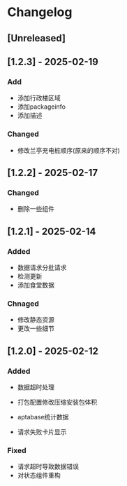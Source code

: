 
# Changelog

## [Unreleased]
## [1.2.3] - 2025-02-19
### Add
- 添加行政楼区域
- 添加packageinfo
- 添加描述
### Changed
- 修改兰亭充电桩顺序(原来的顺序不对)

## [1.2.2] - 2025-02-17

### Changed
- 删除一些组件

## [1.2.1] - 2025-02-14

### Added
- 数据请求分批请求
- 检测更新
- 添加食堂数据
### Chnaged
- 修改静态资源
- 更改一些细节


## [1.2.0] - 2025-02-12

### Added

- 数据超时处理

- 打包配置修改压缩安装包体积

- aptabase统计数据

- 请求失败卡片显示

### Fixed

- 请求超时导致数据错误
- 对状态组件重构